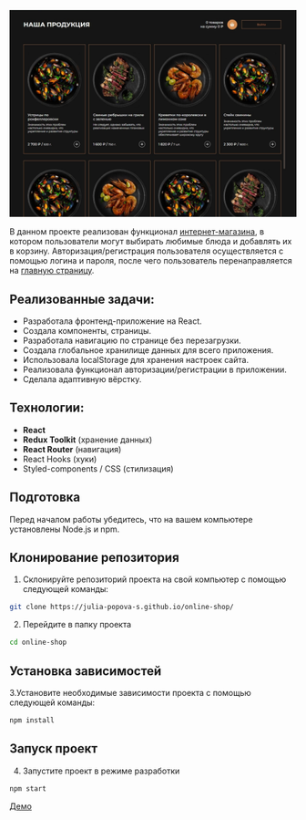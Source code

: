 ![Preview](/public/preview.jpg)

В данном проекте реализован функционал [интернет-магазина](https://julia-popova-s.github.io/online-shop/), в котором пользователи могут выбирать любимые блюда и добавлять их в корзину. Авторизация/регистрация пользователя осуществляется с помощью логина и пароля, после чего пользователь перенаправляется на [главную страницу](https://julia-popova-s.github.io/online-shop/).

## Реализованные задачи:

- Разработала фронтенд-приложение на React.
- Создала компоненты, страницы.
- Разработала навигацию по странице без перезагрузки.
- Создала глобальное хранилище данных для всего приложения.
- Использовала localStorage для хранения настроек сайта.
- Реализовала функционал авторизации/регистрации в приложении.
- Сделала адаптивную вёрстку.

## Технологии:

- **React**
- **Redux Toolkit** (хранение данных)
- **React Router** (навигация)
- React Hooks (хуки)
- Styled-components / CSS (стилизация)

## Подготовка

Перед началом работы убедитесь, что на вашем компьютере установлены Node.js и npm.

## Клонирование репозитория

1. Склонируйте репозиторий проекта на свой компьютер с помощью следующей команды:

```bash
git clone https://julia-popova-s.github.io/online-shop/
```

2. Перейдите в папку проекта

```bash
cd online-shop
```

## Установка зависимостей

3.Установите необходимые зависимости проекта с помощью следующей команды:

```bash
npm install
```

## Запуск проект

4.  Запустите проект в режиме разработки

```bash
npm start
```

[Демо](https://julia-popova-s.github.io/online-shop/)
